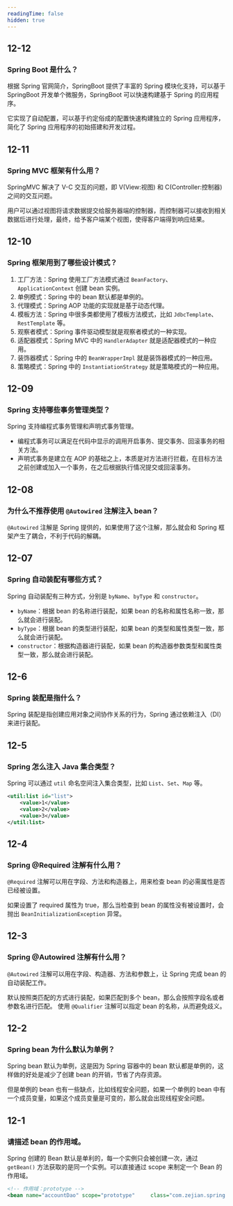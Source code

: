 ```yaml
---
readingTime: false
hidden: true
---
```


## 12-12

### Spring Boot 是什么？

根据 Spring 官网简介，SpringBoot 提供了丰富的 Spring 模块化支持，可以基于 SpringBoot 开发单个微服务，SpringBoot 可以快速构建基于 Spring 的应用程序。

它实现了自动配置，可以基于约定俗成的配置快速构建独立的 Spring 应用程序，简化了 Spring 应用程序的初始搭建和开发过程。


## 12-11

### Spring MVC 框架有什么用？

SpringMVC 解决了 V-C 交互的问题，即 V(View:视图) 和 C(Controller:控制器) 之间的交互问题。

用户可以通过视图将请求数据提交给服务器端的控制器，而控制器可以接收到相关数据后进行处理，最终，给予客户端某个视图，使得客户端得到响应结果。

## 12-10

### Spring 框架用到了哪些设计模式？

1. 工厂方法：Spring 使用工厂方法模式通过 `BeanFactory`、`ApplicationContext` 创建 bean 实例。
2. 单例模式：Spring 中的 bean 默认都是单例的。
3. 代理模式：Spring AOP 功能的实现就是基于动态代理。
4. 模板方法：Spring 中很多类都使用了模板方法模式，比如 `JdbcTemplate`、`RestTemplate` 等。
5. 观察者模式：Spring 事件驱动模型就是观察者模式的一种实现。
6. 适配器模式：Spring MVC 中的 `HandlerAdapter` 就是适配器模式的一种应用。
7. 装饰器模式：Spring 中的 `BeanWrapperImpl` 就是装饰器模式的一种应用。
8. 策略模式：Spring 中的 `InstantiationStrategy` 就是策略模式的一种应用。

## 12-09

### Spring 支持哪些事务管理类型？

Spring 支持编程式事务管理和声明式事务管理。

- 编程式事务可以满足在代码中显示的调用开启事务、提交事务、回滚事务的相关方法。
- 声明式事务是建立在 AOP 的基础之上，本质是对方法进行拦截，在目标方法之前创建或加入一个事务，在之后根据执行情况提交或回滚事务。

## 12-08

### 为什么不推荐使用 `@Autowired` 注解注入 bean？

`@Autowired` 注解是 Spring 提供的，如果使用了这个注解，那么就会和 Spring 框架产生了耦合，不利于代码的解耦。

## 12-07

### Spring 自动装配有哪些方式？

Spring 自动装配有三种方式，分别是 `byName`、`byType` 和 `constructor`。

- `byName`：根据 bean 的名称进行装配，如果 bean 的名称和属性名称一致，那么就会进行装配。
- `byType`：根据 bean 的类型进行装配，如果 bean 的类型和属性类型一致，那么就会进行装配。
- `constructor`：根据构造器进行装配，如果 bean 的构造器参数类型和属性类型一致，那么就会进行装配。

## 12-6

### Spring 装配是指什么？

Spring 装配是指创建应用对象之间协作关系的行为，Spring 通过依赖注入（DI）来进行装配。

## 12-5

### Spring 怎么注入 Java 集合类型？

Spring 可以通过 `util` 命名空间注入集合类型，比如 `List`、`Set`、`Map` 等。

```xml
<util:list id="list">
    <value>1</value>
    <value>2</value>
    <value>3</value>
</util:list>
```


## 12-4

### Spring @Required 注解有什么用？

`@Required` 注解可以用在字段、方法和构造器上，用来检查 bean 的必需属性是否已经被设置。

如果设置了 required 属性为 true，那么当检查到 bean 的属性没有被设置时，会抛出 `BeanInitializationException` 异常。

## 12-3

### Spring @Autowired 注解有什么用？

`@Autowired` 注解可以用在字段、构造器、方法和参数上，让 Spring 完成 bean 的自动装配工作。

默认按照类匹配的方式进行装配，如果匹配到多个 bean，那么会按照字段名或者参数名进行匹配。
使用 `@Qualifier` 注解可以指定 bean 的名称，从而避免歧义。


## 12-2

### Spring bean 为什么默认为单例？

Spring bean 默认为单例，这是因为 Spring 容器中的 bean 默认都是单例的，这样做的好处是减少了创建 bean 的开销，节省了内存资源。

但是单例的 bean 也有一些缺点，比如线程安全问题，如果一个单例的 bean 中有一个成员变量，如果这个成员变量是可变的，那么就会出现线程安全问题。

## 12-1

### 请描述 bean 的作用域。

Spring 创建的 Bean 默认是单利的，每一个实例只会被创建一次，通过 `getBean()` 方法获取的是同一个实例。可以直接通过 scope 来制定一个 Bean 的作用域。

```xml
<!-- 作用域：prototype -->
<bean name="accountDao" scope="prototype"     class="com.zejian.spring.springIoc.dao.impl.AccountDaoImpl"/>
```
